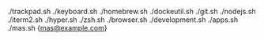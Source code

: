 
./trackpad.sh
./keyboard.sh
./homebrew.sh
./dockeutil.sh
./git.sh
./nodejs.sh
./iterm2.sh
./hyper.sh
./zsh.sh
./browser.sh
./development.sh
./apps.sh
./mas.sh {mas@example.com}